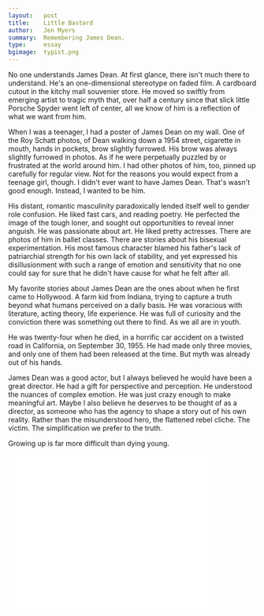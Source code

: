 ```yaml
---
layout:   post
title:    Little Bastard
author:   Jen Myers
summary:  Remembering James Dean.
type:     essay
bgimage:  typist.png
---
```


No one understands James Dean. At first glance, there isn't much there to understand. He's an one-dimensional stereotype on faded film. A cardboard cutout in the kitchy mall souvenier store. He moved so swiftly from emerging artist to tragic myth that, over half a century since that slick little Porsche Spyder went left of center, all we know of him is a reflection of what we want from him.

When I was a teenager, I had a poster of James Dean on my wall. One of the Roy Schatt photos, of Dean walking down a 1954 street, cigarette in mouth, hands in pockets, brow slightly furrowed. His brow was always slightly furrowed in photos. As if he were perpetually puzzled by or frustrated at the world around him. I had other photos of him, too, pinned up carefully for regular view. Not for the reasons you would expect from a teenage girl, though. I didn't ever want to have James Dean. That's wasn't good enough. Instead, I wanted to be him.

His distant, romantic masculinity paradoxically lended itself well to gender role confusion. He liked fast cars, and reading poetry. He perfected the image of the tough loner, and sought out opportunities to reveal inner anguish. He was passionate about art. He liked pretty actresses. There are photos of him in ballet classes. There are stories about his bisexual experimentation. His most famous character blamed his father's lack of patriarchial strength for his own lack of stability, and yet expressed his disillusionment with such a range of emotion and sensitivity that no one could say for sure that he didn't have cause for what he felt after all.

My favorite stories about James Dean are the ones about when he first came to Hollywood. A farm kid from Indiana, trying to capture a truth beyond what humans perceived on a daily basis. He was voracious with literature, acting theory, life experience. He was full of curiosity and the conviction there was something out there to find. As we all are in youth.

He was twenty-four when he died, in a horrific car accident on a twisted road in California, on September 30, 1955. He had made only three movies, and only one of them had been released at the time. But myth was already out of his hands.

James Dean was a good actor, but I always believed he would have been a great director. He had a gift for perspective and perception. He understood the nuances of complex emotion. He was just crazy enough to make meaningful art. Maybe I also believe he deserves to be thought of as a director, as someone who has the agency to shape a story out of his own reality. Rather than the misunderstood hero, the flattened rebel cliche. The victim. The simplification we prefer to the truth.

Growing up is far more difficult than dying young.

<object width="420" height="315"><param name="movie" value="//www.youtube.com/v/oDPTkRSM9Zo?version=3&amp;hl=en_US&amp;rel=0"></param><param name="allowFullScreen" value="true"></param><param name="allowscriptaccess" value="always"></param><embed src="//www.youtube.com/v/oDPTkRSM9Zo?version=3&amp;hl=en_US&amp;rel=0" type="application/x-shockwave-flash" width="420" height="315" allowscriptaccess="always" allowfullscreen="true"></embed></object>
